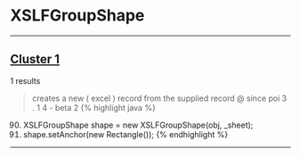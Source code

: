 # XSLFGroupShape

***

## [Cluster 1](./1)
1 results
> creates a new ( excel ) record from the supplied record @ since poi 3 . 1 4 - beta 2 
{% highlight java %}
90. XSLFGroupShape shape = new XSLFGroupShape(obj, _sheet);
91. shape.setAnchor(new Rectangle());
{% endhighlight %}

***

